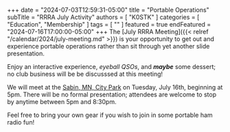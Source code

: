 +++
date = "2024-07-03T12:59:31-05:00"
title = "Portable Operations"
subTitle = "RRRA July Activity"
authors = [ "K0STK" ]
categories = [ "Education", "Membership" ]
tags = [ "" ]
featured = true
endFeatured = "2024-07-16T17:00:00-05:00"
+++
The 
[July RRRA Meeting]({{< relref "/calendar/2024/july-meeting.md" >}})
is your opportunity to get out and experience portable operations 
rather than sit through yet another slide presentation.

Enjoy an interactive experience, *eyeball QSOs*, and ***maybe*** some
dessert; no club business will be be discusssed at this meeting!
<!--more-->

We will meet at the
[Sabin, MN, City Park](https://goo.gl/maps/3LZgFLksDvk)
on Tuesday, July 16th, beginning at
5pm. There will be no formal presentation; attendees are welcome to stop
by anytime between 5pm and 8:30pm.

Feel free to bring your own gear if you wish to join in some portable
ham radio fun!
